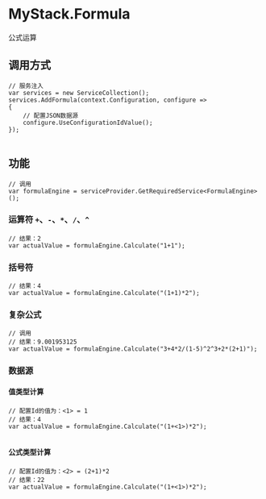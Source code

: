 # MyStack.Formula
 公式运算

## 调用方式
```
// 服务注入
var services = new ServiceCollection();
services.AddFormula(context.Configuration, configure =>
{
    // 配置JSON数据源
    configure.UseConfigurationIdValue();
});


```

## 功能
```
// 调用
var formulaEngine = serviceProvider.GetRequiredService<FormulaEngine>();
```


### 运算符 `+`、`-`、`*`、`/`、`^`
``` 
// 结果：2
var actualValue = formulaEngine.Calculate("1+1");
```


### 括号符

```
// 结果：4
var actualValue = formulaEngine.Calculate("(1+1)*2");
```

### 复杂公式

```
// 调用
// 结果：9.001953125
var actualValue = formulaEngine.Calculate("3+4*2/(1-5)^2^3+2*(2+1)");
```
 

### 数据源

#### 值类型计算

```
// 配置Id的值为：<1> = 1
// 结果：4
var actualValue = formulaEngine.Calculate("(1+<1>)*2");


```
#### 公式类型计算
```
// 配置Id的值为：<2> = (2+1)*2
// 结果：22
var actualValue = formulaEngine.Calculate("(1+<1>)*2");

```
